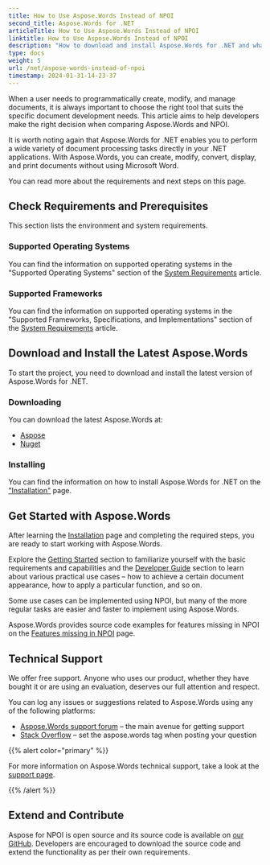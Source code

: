 ```yaml
---
title: How to Use Aspose.Words Instead of NPOI
second_title: Aspose.Words for .NET
articleTitle: How to Use Aspose.Words Instead of NPOI
linktitle: How to Use Aspose.Words Instead of NPOI
description: "How to download and install Aspose.Words for .NET and what prerequisites have to be met to work with Aspose.Words instead of NPOI using C#."
type: docs
weight: 5
url: /net/aspose-words-instead-of-npoi
timestamp: 2024-01-31-14-23-37
---
```


When a user needs to programmatically create, modify, and manage documents, it is always important to choose the right tool that suits the specific document development needs. This article aims to help developers make the right decision when comparing Aspose.Words and NPOI.

It is worth noting again that Aspose.Words for .NET enables you to perform a wide variety of document processing tasks directly in your .NET applications. With Aspose.Words, you can create, modify, convert, display, and print documents without using Microsoft Word.

You can read more about the requirements and next steps on this page.

## Check Requirements and Prerequisites

This section lists the environment and system requirements.

### Supported Operating Systems

You can find the information on supported operating systems in the "Supported Operating Systems" section of the [System Requirements](/words/net/system-requirements/) article.

### Supported Frameworks

You can find the information on supported operating systems in the "Supported Frameworks, Specifications, and Implementations" section of the [System Requirements](/words/net/system-requirements/) article.

## Download and Install the Latest Aspose.Words

To start the project, you need to download and install the latest version of Aspose.Words for .NET.

### Downloading

You can download the latest Aspose.Words at:

- [Aspose](https://products.aspose.com/words/net/)
- [Nuget](https://www.nuget.org/packages/Aspose.Words/)

### Installing

You can find the information on how to install Aspose.Words for .NET on the[ "Installation"](/words/net/installation/) page.

## Get Started with Aspose.Words

After learning the [Installation](/words/net/installation/) page and completing the required steps, you are ready to start working with Aspose.Words.

Explore the [Getting Started](/words/net/getting-started/) section to familiarize yourself with the basic requirements and capabilities and the [Developer Guide](/words/net/developer-guide/) section to learn about various practical use cases – how to achieve a certain document appearance, how to apply a particular function, and so on.

Some use cases can be implemented using NPOI, but many of the more regular tasks are easier and faster to implement using Aspose.Words.

Aspose.Words provides source code examples for features missing in NPOI on the [Features missing in NPOI](https://github.com/aspose-words/Aspose.Words-for-.NET/releases/tag/Aspose.WordsFeaturesmissinginNPOIv1.2) page.

## Technical Support

We offer free support. Anyone who uses our product, whether they have bought it or are using an evaluation, deserves our full attention and respect.

You can log any issues or suggestions related to Aspose.Words using any of the following platforms:

- [Aspose.Words support forum](https://forum.aspose.com/c/words/8) – the main avenue for getting support
- [Stack Overflow](https://stackoverflow.com/) – set the aspose.words tag when posting your question

{{% alert color="primary" %}}

For more information on Aspose.Words technical support, take a look at the [support page](/words/net/technical-support/).

{{% /alert %}}

## Extend and Contribute

Aspose for NPOI is open source and its source code is available on [our GitHub](https://github.com/asposewords/Aspose.Words-for-.NET/tree/master/Plugins/NPOI). Developers are encouraged to download the source code and extend the functionality as per their own requirements.
